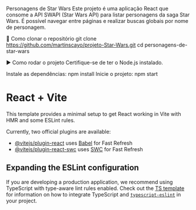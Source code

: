 Personagens de Star Wars
Este projeto é uma aplicação React que consome a API SWAPI (Star Wars API) para listar personagens da saga Star Wars. É possível navegar entre páginas e realizar buscas globais por nome de personagem.

🔧 Como clonar o repositório
git clone https://github.com/martinscayo/projeto-Star-Wars.git
cd personagens-de-star-wars

▶️ Como rodar o projeto
Certifique-se de ter o Node.js instalado.

Instale as dependências:
npm install
Inicie o projeto:
npm start

# React + Vite

This template provides a minimal setup to get React working in Vite with HMR and some ESLint rules.

Currently, two official plugins are available:

- [@vitejs/plugin-react](https://github.com/vitejs/vite-plugin-react/blob/main/packages/plugin-react) uses [Babel](https://babeljs.io/) for Fast Refresh
- [@vitejs/plugin-react-swc](https://github.com/vitejs/vite-plugin-react/blob/main/packages/plugin-react-swc) uses [SWC](https://swc.rs/) for Fast Refresh

## Expanding the ESLint configuration

If you are developing a production application, we recommend using TypeScript with type-aware lint rules enabled. Check out the [TS template](https://github.com/vitejs/vite/tree/main/packages/create-vite/template-react-ts) for information on how to integrate TypeScript and [`typescript-eslint`](https://typescript-eslint.io) in your project.
